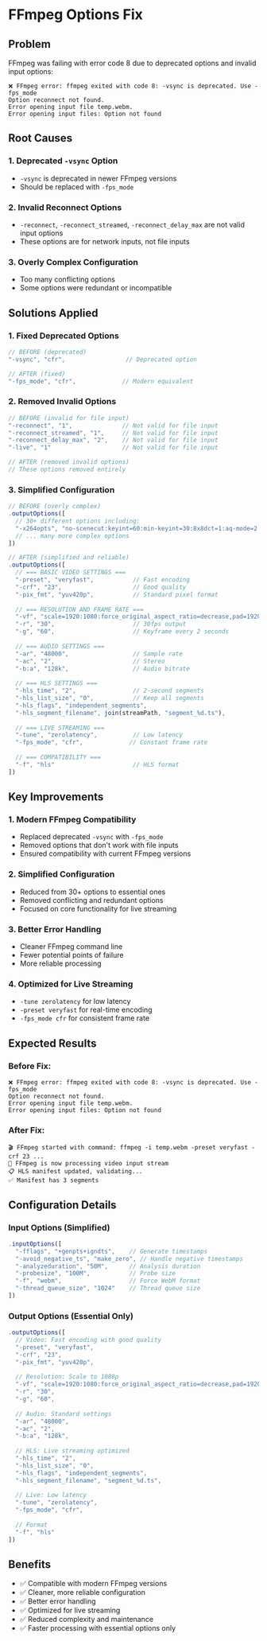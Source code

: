 # FFmpeg Options Fix

## Problem
FFmpeg was failing with error code 8 due to deprecated options and invalid input options:

```
❌ FFmpeg error: ffmpeg exited with code 8: -vsync is deprecated. Use -fps_mode
Option reconnect not found.
Error opening input file temp.webm.
Error opening input files: Option not found
```

## Root Causes

### 1. Deprecated `-vsync` Option
- `-vsync` is deprecated in newer FFmpeg versions
- Should be replaced with `-fps_mode`

### 2. Invalid Reconnect Options
- `-reconnect`, `-reconnect_streamed`, `-reconnect_delay_max` are not valid input options
- These options are for network inputs, not file inputs

### 3. Overly Complex Configuration
- Too many conflicting options
- Some options were redundant or incompatible

## Solutions Applied

### 1. Fixed Deprecated Options
```typescript
// BEFORE (deprecated)
"-vsync", "cfr",                 // Deprecated option

// AFTER (fixed)
"-fps_mode", "cfr",             // Modern equivalent
```

### 2. Removed Invalid Options
```typescript
// BEFORE (invalid for file input)
"-reconnect", "1",              // Not valid for file input
"-reconnect_streamed", "1",     // Not valid for file input
"-reconnect_delay_max", "2",    // Not valid for file input
"-live", "1"                    // Not valid for file input

// AFTER (removed invalid options)
// These options removed entirely
```

### 3. Simplified Configuration
```typescript
// BEFORE (overly complex)
.outputOptions([
  // 30+ different options including:
  "-x264opts", "no-scenecut:keyint=60:min-keyint=30:8x8dct=1:aq-mode=2:aq-strength=0.8:deblock=0,0:ref=2:bframes=0:weightp=1:subme=6:mixed-refs=1:me=hex:merange=16:trellis=1:psy-rd=1.0,0.0:rc-lookahead=30:me_range=16:qcomp=0.6:qmin=10:qmax=51:qdiff=4:bf=0:8x8dct=1:me=hex:subme=6:me_range=16:trellis=1:psy-rd=1.0,0.0:aq-mode=2:aq-strength=0.8:deblock=0,0:ref=2:bframes=0:weightp=1:subme=6:mixed-refs=1:me=hex:merange=16:trellis=1:psy-rd=1.0,0.0:rc-lookahead=30",
  // ... many more complex options
])

// AFTER (simplified and reliable)
.outputOptions([
  // === BASIC VIDEO SETTINGS ===
  "-preset", "veryfast",           // Fast encoding
  "-crf", "23",                    // Good quality
  "-pix_fmt", "yuv420p",           // Standard pixel format
  
  // === RESOLUTION AND FRAME RATE ===
  "-vf", "scale=1920:1080:force_original_aspect_ratio=decrease,pad=1920:1080:(ow-iw)/2:(oh-ih)/2",
  "-r", "30",                      // 30fps output
  "-g", "60",                      // Keyframe every 2 seconds
  
  // === AUDIO SETTINGS ===
  "-ar", "48000",                  // Sample rate
  "-ac", "2",                      // Stereo
  "-b:a", "128k",                  // Audio bitrate
  
  // === HLS SETTINGS ===
  "-hls_time", "2",                // 2-second segments
  "-hls_list_size", "0",           // Keep all segments
  "-hls_flags", "independent_segments",
  "-hls_segment_filename", join(streamPath, "segment_%d.ts"),
  
  // === LIVE STREAMING ===
  "-tune", "zerolatency",          // Low latency
  "-fps_mode", "cfr",             // Constant frame rate
  
  // === COMPATIBILITY ===
  "-f", "hls"                      // HLS format
])
```

## Key Improvements

### 1. **Modern FFmpeg Compatibility**
- Replaced deprecated `-vsync` with `-fps_mode`
- Removed options that don't work with file inputs
- Ensured compatibility with current FFmpeg versions

### 2. **Simplified Configuration**
- Reduced from 30+ options to essential ones
- Removed conflicting and redundant options
- Focused on core functionality for live streaming

### 3. **Better Error Handling**
- Cleaner FFmpeg command line
- Fewer potential points of failure
- More reliable processing

### 4. **Optimized for Live Streaming**
- `-tune zerolatency` for low latency
- `-preset veryfast` for real-time encoding
- `-fps_mode cfr` for consistent frame rate

## Expected Results

### Before Fix:
```
❌ FFmpeg error: ffmpeg exited with code 8: -vsync is deprecated. Use -fps_mode
Option reconnect not found.
Error opening input file temp.webm.
Error opening input files: Option not found
```

### After Fix:
```
🎬 FFmpeg started with command: ffmpeg -i temp.webm -preset veryfast -crf 23 ...
📡 FFmpeg is now processing video input stream
📋 HLS manifest updated, validating...
✅ Manifest has 3 segments
```

## Configuration Details

### Input Options (Simplified)
```typescript
.inputOptions([
  "-fflags", "+genpts+igndts",    // Generate timestamps
  "-avoid_negative_ts", "make_zero", // Handle negative timestamps
  "-analyzeduration", "50M",      // Analysis duration
  "-probesize", "100M",           // Probe size
  "-f", "webm",                   // Force WebM format
  "-thread_queue_size", "1024"    // Thread queue size
])
```

### Output Options (Essential Only)
```typescript
.outputOptions([
  // Video: Fast encoding with good quality
  "-preset", "veryfast",
  "-crf", "23",
  "-pix_fmt", "yuv420p",
  
  // Resolution: Scale to 1080p
  "-vf", "scale=1920:1080:force_original_aspect_ratio=decrease,pad=1920:1080:(ow-iw)/2:(oh-ih)/2",
  "-r", "30",
  "-g", "60",
  
  // Audio: Standard settings
  "-ar", "48000",
  "-ac", "2",
  "-b:a", "128k",
  
  // HLS: Live streaming optimized
  "-hls_time", "2",
  "-hls_list_size", "0",
  "-hls_flags", "independent_segments",
  "-hls_segment_filename", "segment_%d.ts",
  
  // Live: Low latency
  "-tune", "zerolatency",
  "-fps_mode", "cfr",
  
  // Format
  "-f", "hls"
])
```

## Benefits
- ✅ Compatible with modern FFmpeg versions
- ✅ Cleaner, more reliable configuration
- ✅ Better error handling
- ✅ Optimized for live streaming
- ✅ Reduced complexity and maintenance
- ✅ Faster processing with essential options only
